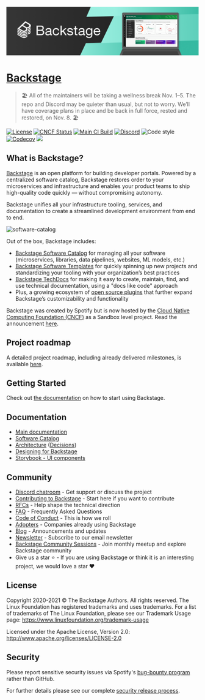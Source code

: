 ![headline](docs/assets/headline.png)

# [Backstage](https://backstage.io)

> 🏖 All of the maintainers will be taking a wellness break Nov. 1–5. The repo and Discord may be quieter than usual, but not to worry. We’ll have coverage plans in place and be back in full force, rested and restored, on Nov. 8. 🏖

[![License](https://img.shields.io/badge/License-Apache%202.0-blue.svg)](https://opensource.org/licenses/Apache-2.0)
[![CNCF Status](https://img.shields.io/badge/cncf%20status-sandbox-blue.svg)](https://www.cncf.io/projects)
[![Main CI Build](https://github.com/backstage/backstage/workflows/Main%20Master%20Build/badge.svg)](https://github.com/backstage/backstage/actions?query=workflow%3A%22Main+Master+Build%22)
[![Discord](https://img.shields.io/discord/687207715902193673)](https://discord.gg/EBHEGzX)
![Code style](https://img.shields.io/badge/code_style-prettier-ff69b4.svg)
[![Codecov](https://img.shields.io/codecov/c/github/backstage/backstage)](https://codecov.io/gh/backstage/backstage)
[![](https://img.shields.io/npm/v/@backstage/core?label=Version)](https://github.com/backstage/backstage/releases)

## What is Backstage?

[Backstage](https://backstage.io/) is an open platform for building developer portals. Powered by a centralized software catalog, Backstage restores order to your microservices and infrastructure and enables your product teams to ship high-quality code quickly — without compromising autonomy.

Backstage unifies all your infrastructure tooling, services, and documentation to create a streamlined development environment from end to end.

![software-catalog](https://backstage.io/blog/assets/6/header.png)

Out of the box, Backstage includes:

- [Backstage Software Catalog](https://backstage.io/docs/features/software-catalog/software-catalog-overview) for managing all your software (microservices, libraries, data pipelines, websites, ML models, etc.)
- [Backstage Software Templates](https://backstage.io/docs/features/software-templates/software-templates-index) for quickly spinning up new projects and standardizing your tooling with your organization’s best practices
- [Backstage TechDocs](https://backstage.io/docs/features/techdocs/techdocs-overview) for making it easy to create, maintain, find, and use technical documentation, using a "docs like code" approach
- Plus, a growing ecosystem of [open source plugins](https://github.com/backstage/backstage/tree/master/plugins) that further expand Backstage’s customizability and functionality

Backstage was created by Spotify but is now hosted by the [Cloud Native Computing Foundation (CNCF)](https://www.cncf.io) as a Sandbox level project. Read the announcement [here](https://backstage.io/blog/2020/09/23/backstage-cncf-sandbox).

## Project roadmap

A detailed project roadmap, including already delivered milestones, is available [here](https://backstage.io/docs/overview/roadmap).

## Getting Started

Check out [the documentation](https://backstage.io/docs/getting-started) on how to start using Backstage.

## Documentation

- [Main documentation](https://backstage.io/docs)
- [Software Catalog](https://backstage.io/docs/features/software-catalog/software-catalog-overview)
- [Architecture](https://backstage.io/docs/overview/architecture-overview) ([Decisions](https://backstage.io/docs/architecture-decisions/adrs-overview))
- [Designing for Backstage](https://backstage.io/docs/dls/design)
- [Storybook - UI components](https://backstage.io/storybook)

## Community

- [Discord chatroom](https://discord.gg/MUpMjP2) - Get support or discuss the project
- [Contributing to Backstage](https://github.com/backstage/backstage/blob/master/CONTRIBUTING.md) - Start here if you want to contribute
- [RFCs](https://github.com/backstage/backstage/labels/rfc) - Help shape the technical direction
- [FAQ](https://backstage.io/docs/FAQ) - Frequently Asked Questions
- [Code of Conduct](CODE_OF_CONDUCT.md) - This is how we roll
- [Adopters](ADOPTERS.md) - Companies already using Backstage
- [Blog](https://backstage.io/blog/) - Announcements and updates
- [Newsletter](https://mailchi.mp/spotify/backstage-community) - Subscribe to our email newsletter
- [Backstage Community Sessions](https://github.com/backstage/community) - Join monthly meetup and explore Backstage community
- Give us a star ⭐️ - If you are using Backstage or think it is an interesting project, we would love a star ❤️

## License

Copyright 2020-2021 © The Backstage Authors. All rights reserved. The Linux Foundation has registered trademarks and uses trademarks. For a list of trademarks of The Linux Foundation, please see our Trademark Usage page: https://www.linuxfoundation.org/trademark-usage

Licensed under the Apache License, Version 2.0: http://www.apache.org/licenses/LICENSE-2.0

## Security

Please report sensitive security issues via Spotify's [bug-bounty program](https://hackerone.com/spotify) rather than GitHub.

For further details please see our complete [security release process](SECURITY.md).
